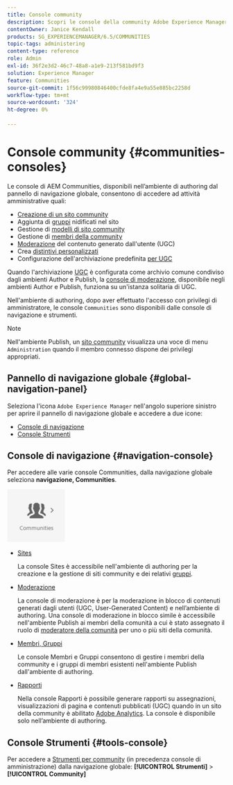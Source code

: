 ```yaml
---
title: Console community
description: Scopri le console della community Adobe Experience Manager disponibili nell’ambiente di authoring dal pannello di navigazione globale.
contentOwner: Janice Kendall
products: SG_EXPERIENCEMANAGER/6.5/COMMUNITIES
topic-tags: administering
content-type: reference
role: Admin
exl-id: 36f2e3d2-46c7-48a8-a1e9-213f581bd9f3
solution: Experience Manager
feature: Communities
source-git-commit: 1f56c99980846400cfde8fa4e9a55e885bc2258d
workflow-type: tm+mt
source-wordcount: '324'
ht-degree: 0%

---
```


# Console community {#communities-consoles}

Le console di AEM Communities, disponibili nell’ambiente di authoring dal pannello di navigazione globale, consentono di accedere ad attività amministrative quali:

* [Creazione di un sito community](sites-console.md)
* Aggiunta di [gruppi](groups.md) nidificati nel sito
* Gestione di [modelli di sito community](sites.md)
* Gestione di [membri della community](members.md)
* [Moderazione](moderate-ugc.md) del contenuto generato dall&#39;utente (UGC)
* Crea [distintivi personalizzati](badges.md)
* Configurazione dell&#39;archiviazione predefinita [ per UGC](srp-config.md)

Quando l&#39;archiviazione [UGC](working-with-srp.md) è configurata come archivio comune condiviso dagli ambienti Author e Publish, la [console di moderazione](moderation.md), disponibile negli ambienti Author e Publish, funziona su un&#39;istanza solitaria di UGC.

Nell&#39;ambiente di authoring, dopo aver effettuato l&#39;accesso con privilegi di amministratore, le console `Communities` sono disponibili dalle console di navigazione e strumenti.

>[!NOTE]
>
>Nell&#39;ambiente Publish, un [sito community](sites-console.md) visualizza una voce di menu `Administration` quando il membro connesso dispone dei privilegi appropriati.

## Pannello di navigazione globale {#global-navigation-panel}

Seleziona l&#39;icona `Adobe Experience Manager` nell&#39;angolo superiore sinistro per aprire il pannello di navigazione globale e accedere a due icone:

* [Console di navigazione](#navigation-console)
* [Console Strumenti](tools.md)

## Console di navigazione {#navigation-console}

Per accedere alle varie console Communities, dalla navigazione globale seleziona **navigazione, Communities**.

![community](assets/communities.png)

* [Sites](sites-console.md)

  La console Sites è accessibile nell&#39;ambiente di authoring per la creazione e la gestione di siti community e dei relativi [gruppi](groups.md).

* [Moderazione](moderation.md)

  La console di moderazione è per la moderazione in blocco di contenuti generati dagli utenti (UGC, User-Generated Content) e nell’ambiente di authoring. Una console di moderazione in blocco simile è accessibile nell&#39;ambiente Publish ai membri della comunità a cui è stato assegnato il ruolo di [moderatore della comunità](users.md#publishenvironmentusersandgroups) per uno o più siti della comunità.

* [Membri, Gruppi](members.md)

  Le console Membri e Gruppi consentono di gestire i membri della community e i gruppi di membri esistenti nell&#39;ambiente Publish dall&#39;ambiente di authoring.

* [Rapporti](reports.md)

  Nella console Rapporti è possibile generare rapporti su assegnazioni, visualizzazioni di pagina e contenuti pubblicati (UGC) quando in un sito della community è abilitato [Adobe Analytics](sites-console.md#analytics). La console è disponibile solo nell’ambiente di authoring.

## Console Strumenti {#tools-console}

Per accedere a [Strumenti per community](tools.md) (in precedenza console di amministrazione) dalla navigazione globale: **[!UICONTROL Strumenti]** > **[!UICONTROL Community]**
